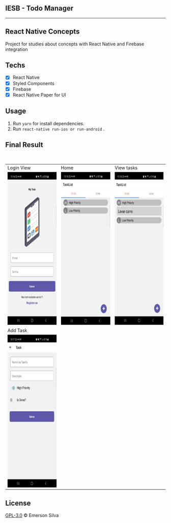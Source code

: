 ## IESB - Todo Manager

<hr>

## React Native Concepts

Project for studies about concepts with React Native and Firebase integration
<br />

## Techs

- [x] React Native
- [x] Styled Components
- [x] Firebase
- [x] React Native Paper for UI

## Usage

1. Run `yarn` for install dependencies.<br />
1. Run `react-native run-ios or run-android` .<br />

## Final Result

<br />

<table cellspacing="0">
  <tr>
    <td>Login View</td>
    <td>Home</td>
    <td>View tasks</td>
  </tr>
  <tr>
    <td><img src="login.png" width=300 height=480></td>
    <td><img src="empty-tasks.png" width=300 height=480></td>
    <td><img src="view-home.png" width=300 height=480></td>
  </tr>
    <tr>
        <td>Add Task</td>
    </tr>
    <tr>
        <td><img src="task.png" width=300 height=480></td>
    </tr>
 </table>



## License

[GPL-3.0](emersonjds@fsf.com) © Emerson Silva
